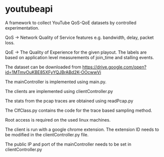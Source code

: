 # youtubeapi

A framework to collect YouTube QoS-QoE datasets by controlled experimentation.

QoS -> Network Quality of Service features e.g. bandwidth, delay, packet loss.

QoE -> The Quality of Experience for the given playout. The labels are based on application level measurements of join_time and stalling events.

The dataset can be downloaded from https://drive.google.com/open?id=1MTmvOuKBE85XFyYQJBrABd2K-OOcwwVi

The mainController is implemented using main.py. 

The clients are implemented using clientController.py

The stats from the pcap traces are obtained using readPcap.py

The ClfClass.py contains the code for the trace based sampling method.

Root access is required on the used linux machines.

The client is run with a google chrome extension. The extension ID needs to be modified in the clientController.py file.

The public IP and port of the mainController needs to be set in clientController.py
